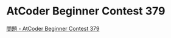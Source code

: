 AtCoder Beginner Contest 379
===

[問題 - AtCoder Beginner Contest 379](https://atcoder.jp/contests/abc379/tasks)
